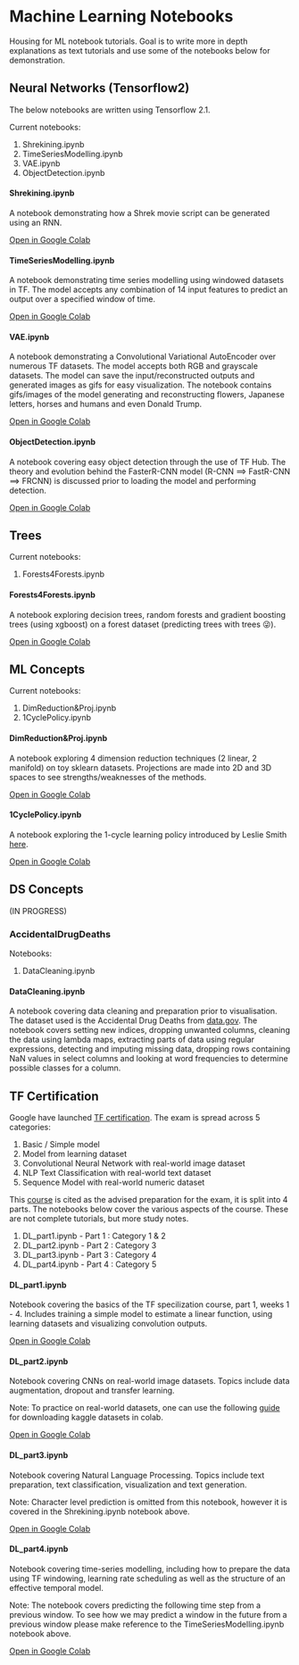 # Machine Learning Notebooks

Housing for ML notebook tutorials. Goal is to write more in depth explanations as text tutorials and use some of the notebooks below for demonstration. 

## Neural Networks (Tensorflow2)

The below notebooks are written using Tensorflow 2.1.

Current notebooks:

  1. Shrekining.ipynb
  2. TimeSeriesModelling.ipynb
  3. VAE.ipynb
  4. ObjectDetection.ipynb
  
#### Shrekining.ipynb

A notebook demonstrating how a Shrek movie script can be generated using an RNN. 

<a href="https://colab.research.google.com/drive/1vTYdkHLi4mHXjM6jr005m0ObvX50AYOl">Open in Google Colab</a>

#### TimeSeriesModelling.ipynb

A notebook demonstrating time series modelling using windowed datasets in TF. 
The model accepts any combination of 14 input features to predict an output over a specified window of time.

<a href="https://colab.research.google.com/drive/1GKHv6DTKawzEWoTNXnM1LTZufVhzqJ5f">Open in Google Colab</a>

#### VAE.ipynb

A notebook demonstrating a Convolutional Variational AutoEncoder over numerous TF datasets. The model accepts both RGB and 
grayscale datasets. The model can save the input/reconstructed  outputs and generated images as gifs for easy 
visualization. The notebook contains gifs/images of the model generating and reconstructing flowers, Japanese letters, 
horses and humans and even Donald Trump.

<a href="https://colab.research.google.com/drive/1QFmbOz8IQFOTyzQxfQYCoLDQ36rYw0By">Open in Google Colab</a>

#### ObjectDetection.ipynb

A notebook covering easy object detection through the use of TF Hub. The theory and evolution behind the FasterR-CNN model (R-CNN ==> FastR-CNN ==> FRCNN) 
is discussed prior to loading the model and performing detection.

<a href="https://colab.research.google.com/drive/1o0_ULEQgm1Zev_WsH-loSH61eadBciVd">Open in Google Colab</a>

## Trees

Current notebooks:

  1. Forests4Forests.ipynb

#### Forests4Forests.ipynb

A notebook exploring decision trees, random forests and gradient boosting trees (using xgboost) on a forest dataset (predicting trees with trees  :stuck_out_tongue_winking_eye:).

<a href="https://colab.research.google.com/drive/1avx60B63DBaNLiTTv3SPZDSaaIFMXllV">Open in Google Colab</a>

## ML Concepts

Current notebooks:

  1. DimReduction&Proj.ipynb
  2. 1CyclePolicy.ipynb

#### DimReduction&Proj.ipynb

A notebook exploring 4 dimension reduction techniques (2 linear, 2 manifold) on toy sklearn datasets. Projections are made into 2D and 3D spaces to see strengths/weaknesses of the methods.

<a href="https://colab.research.google.com/drive/11RL8cFnpsKxjJJshCumI7zBvDdyNLo9B">Open in Google Colab</a>

#### 1CyclePolicy.ipynb

A notebook exploring the 1-cycle learning policy introduced by Leslie Smith <a href="https://arxiv.org/abs/1708.07120">here</a>.

<a href="https://colab.research.google.com/drive/1jG4-A01_HdO-KZPu8oeACM8as_FZ0c5C">Open in Google Colab</a>

## DS Concepts

(IN PROGRESS)

### AccidentalDrugDeaths

Notebooks:

  1. DataCleaning.ipynb
  
#### DataCleaning.ipynb

A notebook covering data cleaning and preparation prior to visualisation. The dataset used is the Accidental Drug Deaths from <a href="https://catalog.data.gov/dataset">data.gov</a>. The notebook covers setting new indices, dropping unwanted columns, cleaning the data using lambda maps, extracting parts of data using regular expressions, detecting and imputing missing data, dropping rows containing NaN values in select columns and looking at word frequencies to determine possible classes for a column.

## TF Certification

Google have launched <a href="https://www.tensorflow.org/certificate">TF certification</a>. The exam is spread across 5 categories:

  1. Basic / Simple model
  2. Model from learning dataset
  3. Convolutional Neural Network with real-world image dataset
  4. NLP Text Classification with real-world text dataset
  5. Sequence Model with real-world numeric dataset
  
This <a href="https://www.coursera.org/specializations/tensorflow-in-practice">course</a> is cited as the advised preparation for the exam, it is split into 4 parts. The notebooks below cover the various aspects of the course. These are not complete tutorials, but more study notes.

  1. DL_part1.ipynb - Part 1 : Category 1 & 2
  2. DL_part2.ipynb - Part 2 : Category 3
  3. DL_part3.ipynb - Part 3 : Category 4
  4. DL_part4.ipynb - Part 4 : Category 5
  
#### DL_part1.ipynb

Notebook covering the basics of the TF specilization course, part 1, weeks 1 - 4. Includes training a simple model to estimate a linear function, using learning datasets and visualizing convolution outputs.

<a href="https://colab.research.google.com/drive/12sw0DfFxHdW-B4L_o079lKaeR1sKL-cz">Open in Google Colab</a>

#### DL_part2.ipynb

Notebook covering CNNs on real-world image datasets. Topics include data augmentation, dropout and transfer learning.

Note: To practice on real-world datasets, one can use the following <a href="https://www.kaggle.com/general/74235">guide</a> for downloading kaggle datasets in colab.

<a href="https://colab.research.google.com/drive/1g4bkiHLhgXB7-mAg7D2kUlnShU6rOxbW">Open in Google Colab</a>

#### DL_part3.ipynb

Notebook covering Natural Language Processing. Topics include text preparation, text classification, visualization and text generation. 

Note: Character level prediction is omitted from this notebook, however it is covered in the Shrekining.ipynb notebook above.

<a href="https://colab.research.google.com/drive/1F1-A1Tup2lL3xDecKedJEDDDJvmVxxL_">Open in Google Colab</a>

#### DL_part4.ipynb

Notebook covering time-series modelling, including how to prepare the data using TF windowing, learning rate scheduling as well as the structure of an effective temporal model.

Note: The notebook covers predicting the following time step from a previous window. To see how we may predict a window in the future from a previous window please make reference to the TimeSeriesModelling.ipynb notebook above.

<a href="https://colab.research.google.com/drive/1GUUt2eNUksEHoaoZ3T0Rw2Ee-qVI4XfQ">Open in Google Colab</a>



 
